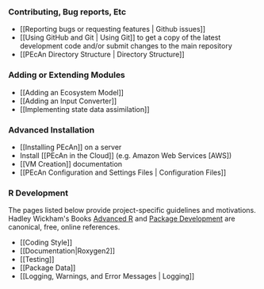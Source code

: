 ### Contributing, Bug reports, Etc

* [[Reporting bugs or requesting features | Github issues]]
* [[Using GitHub and Git | Using Git]] to get a copy of the latest development code and/or submit changes to the main repository
* [[PEcAn Directory Structure | Directory Structure]]


### Adding or Extending Modules

* [[Adding an Ecosystem Model]]
* [[Adding an Input Converter]]
* [[Implementing state data assimilation]]

### Advanced Installation

* [[Installing PEcAn]] on a server
* Install [[PEcAn in the Cloud]] (e.g. Amazon Web Services [AWS])
* [[VM Creation]] documentation
* [[PEcAn Configuration and Settings Files | Configuration Files]]

### R Development

The pages listed below provide project-specific guidelines and motivations. Hadley Wickham's Books [Advanced R](http://adv-r.had.co.nz/) and [Package Development](http://r-pkgs.had.co.nz/) are canonical, free, online references.

* [[Coding Style]]
* [[Documentation|Roxygen2]]
* [[Testing]]
* [[Package Data]]
* [[Logging, Warnings, and Error Messages | Logging]]